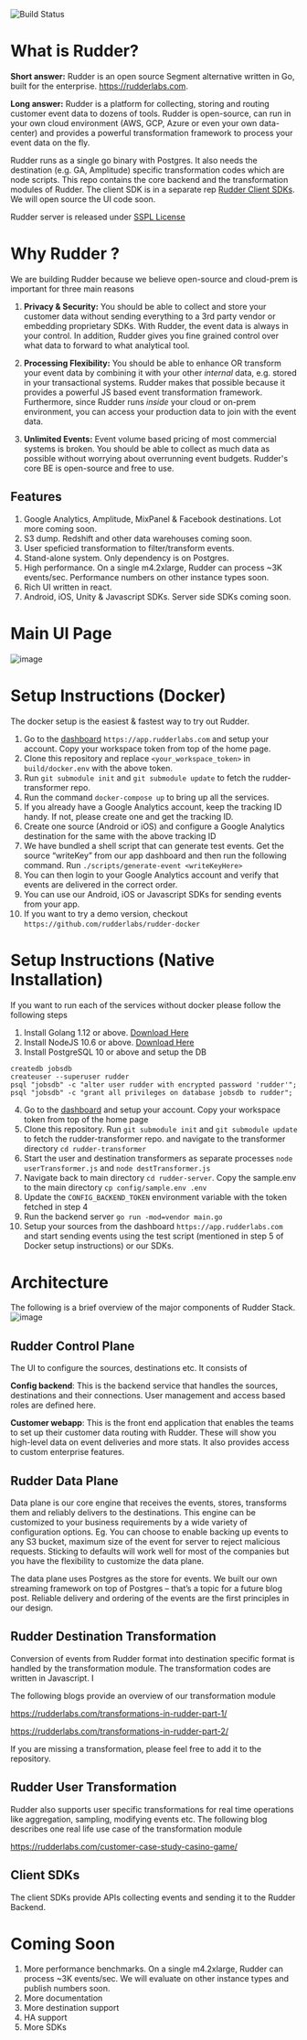 ![Build Status](https://codebuild.us-east-1.amazonaws.com/badges?uuid=eyJlbmNyeXB0ZWREYXRhIjoiT01EQkVPc0NBbDJLV2txTURidkRTMTNmWFRZWUY2dEtia3FRVmFXdXhWeUwzaC9aV3dsWWNNT0NwaVZKd1hKTFVMazB2cDQ5UHlaZTgvbFRER3R5SXRvPSIsIml2UGFyYW1ldGVyU3BlYyI6IktJQVMveHIzQnExZVE5b0YiLCJtYXRlcmlhbFNldFNlcmlhbCI6MX0%3D&branch=master)

# What is Rudder?

**Short answer:** Rudder is an open source Segment alternative written in Go, built for the enterprise. https://rudderlabs.com.

**Long answer:** Rudder is a platform for collecting, storing and routing customer event data to dozens of tools. Rudder is open-source, can run in your own cloud environment (AWS, GCP, Azure or even your own data-center) and provides a powerful transformation framework to process your event data on the fly.

Rudder runs as a single go binary with Postgres. It also needs the destination (e.g. GA, Amplitude) specific transformation codes which are node scripts. This repo contains the core backend and the transformation modules of Rudder. The client SDK is in a separate rep [Rudder Client SDKs](https://github.com/rudderlabs/rudder-client).   We will open source the UI code soon.

Rudder server is released under [SSPL License](https://www.mongodb.com/licensing/server-side-public-license)

# Why Rudder ?

We are building Rudder because we believe open-source and cloud-prem is important for three main reasons

1. **Privacy & Security:** You should be able to collect and store your customer data without sending everything to a 3rd party vendor or embedding proprietary SDKs. With Rudder, the event data is always in your control. In addition, Rudder gives you fine grained control over what data to forward to what analytical tool.

2. **Processing Flexibility:** You should be able to enhance OR transform your event data by combining it with your other _internal_ data, e.g. stored in your transactional systems. Rudder makes that possible because it provides a powerful JS based event transformation framework. Furthermore, since Rudder runs _inside_ your cloud or on-prem environment, you can access your production data to join with the event data.

3. **Unlimited Events:** Event volume based pricing of most commercial systems is broken. You should be able to collect as much data as possible without worrying about overrunning event budgets. Rudder's core BE is open-source and free to use.

## Features

1. Google Analytics, Amplitude, MixPanel & Facebook destinations. Lot more coming soon.
2. S3 dump. Redshift and other data warehouses coming soon.
3. User speficied transformation to filter/transform events.
4. Stand-alone system. Only dependency is on Postgres.
5. High performance. On a single m4.2xlarge, Rudder can process ~3K events/sec. Performance numbers on other instance types soon.
6. Rich UI written in react.
7. Android, iOS, Unity & Javascript SDKs. Server side SDKs coming soon.

# Main UI Page

![image](https://user-images.githubusercontent.com/411699/65309691-36b0f200-dbaa-11e9-9631-8a9f81cea606.png)

# Setup Instructions (Docker)

The docker setup is the easiest & fastest way to try out Rudder.

1. Go to the [dashboard](https://app.rudderlabs.com) `https://app.rudderlabs.com` and setup your account. Copy your workspace token from top of the home page.
2. Clone this repository and replace `<your_workspace_token>` in `build/docker.env` with the above token.
3. Run `git submodule init` and `git submodule update` to fetch the rudder-transformer repo.
4. Run the command `docker-compose up` to bring up all the services.
5. If you already have a Google Analytics account, keep the tracking ID handy. If not, please create one and get the tracking ID.
6. Create one source (Android or iOS) and configure a Google Analytics destination for the same with the above tracking ID
7. We have bundled a shell script that can generate test events. Get the source “writeKey” from our app dashboard and then run the following command. Run `./scripts/generate-event <writeKeyHere>`
8. You can then login to your Google Analytics account and verify that events are delivered in the correct order.
9. You can use our Android, iOS or Javascript SDKs for sending events from your app.
10. If you want to try a demo version, checkout `https://github.com/rudderlabs/rudder-docker`

# Setup Instructions (Native Installation)

If you want to run each of the services without docker please follow the following steps

1. Install Golang 1.12 or above. [Download Here](https://golang.org/dl/)
2. Install NodeJS 10.6 or above. [Download Here](https://nodejs.org/en/download/)
3. Install PostgreSQL 10 or above and setup the DB

```
createdb jobsdb
createuser --superuser rudder
psql "jobsdb" -c "alter user rudder with encrypted password 'rudder'";
psql "jobsdb" -c "grant all privileges on database jobsdb to rudder";
```

4. Go to the [dashboard](https://app.rudderlabs.com/signup) and setup your account. Copy your workspace token from top of the home page
5. Clone this repository. Run `git submodule init` and `git submodule update` to fetch the rudder-transformer repo.
 and navigate to the transformer directory `cd rudder-transformer`
6. Start the user and destination transformers as separate processes `node userTransformer.js` and `node destTransformer.js`
7. Navigate back to main directory `cd rudder-server`. Copy the sample.env to the main directory `cp config/sample.env .env`
8. Update the `CONFIG_BACKEND_TOKEN` environment variable with the token fetched in step 4
9. Run the backend server `go run -mod=vendor main.go`
10. Setup your sources from the dashboard `https://app.rudderlabs.com` and start sending events using the test script (mentioned in step 5 of Docker setup instructions) or our SDKs.

# Architecture

The following is a brief overview of the major components of Rudder Stack.
![image](https://user-images.githubusercontent.com/52487451/64673994-471beb00-d48d-11e9-854f-2c3fbc021e63.jpg)

## Rudder Control Plane

The UI to configure the sources, destinations etc. It consists of

**Config backend**: This is the backend service that handles the sources, destinations and their connections. User management and access based roles are defined here.

**Customer webapp**: This is the front end application that enables the teams to set up their customer data routing with Rudder. These will show you high-level data on event deliveries and more stats. It also provides access to custom enterprise features.

## Rudder Data Plane

Data plane is our core engine that receives the events, stores, transforms them and reliably delivers to the destinations. This engine can be customized to your business requirements by a wide variety of configuration options. Eg. You can choose to enable backing up events to any S3 bucket, maximum size of the event for server to reject malicious requests. Sticking to defaults will work well for most of the companies but you have the flexibility to customize the data plane.

The data plane uses Postgres as the store for events. We built our own streaming framework on top of Postgres – that’s a topic for a future blog post. Reliable delivery and ordering of the events are the first principles in our design.

## Rudder Destination Transformation

Conversion of events from Rudder format into destination specific format is handled by the transformation module. The transformation codes are written in Javascript. I

The following blogs provide an overview of our transformation module

https://rudderlabs.com/transformations-in-rudder-part-1/

https://rudderlabs.com/transformations-in-rudder-part-2/

If you are missing a transformation, please feel free to add it to the repository.

## Rudder User Transformation

Rudder also supports user specific transformations for real time operations like aggregation, sampling, modifying events etc. The following blog describes one real life use case of the transformation module

https://rudderlabs.com/customer-case-study-casino-game/

## Client SDKs

The client SDKs provide APIs collecting events and sending it to the Rudder Backend.

# Coming Soon

1. More performance benchmarks. On a single m4.2xlarge, Rudder can process ~3K events/sec. We will evaluate on other instance types and publish numbers soon.
2. More documentation
3. More destination support
4. HA support
5. More SDKs
